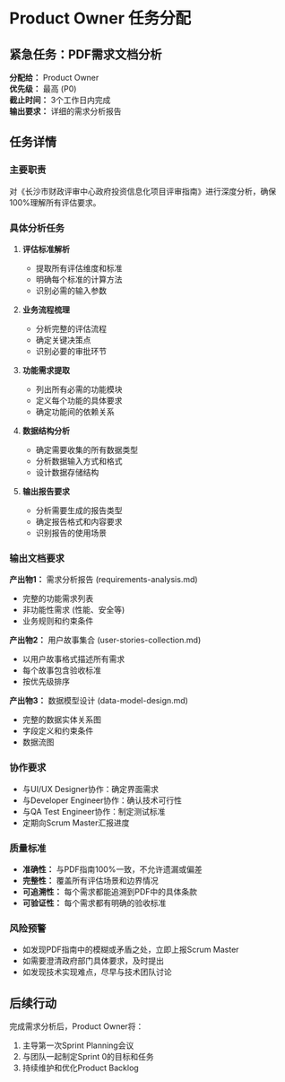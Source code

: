 # Product Owner 任务分配

## 紧急任务：PDF需求文档分析

**分配给：** Product Owner  
**优先级：** 最高 (P0)  
**截止时间：** 3个工作日内完成  
**输出要求：** 详细的需求分析报告

## 任务详情

### 主要职责
对《长沙市财政评审中心政府投资信息化项目评审指南》进行深度分析，确保100%理解所有评估要求。

### 具体分析任务
1. **评估标准解析**
   - 提取所有评估维度和标准
   - 明确每个标准的计算方法
   - 识别必需的输入参数

2. **业务流程梳理** 
   - 分析完整的评估流程
   - 确定关键决策点
   - 识别必要的审批环节

3. **功能需求提取**
   - 列出所有必需的功能模块
   - 定义每个功能的具体要求
   - 确定功能间的依赖关系

4. **数据结构分析**
   - 确定需要收集的所有数据类型
   - 分析数据输入方式和格式
   - 设计数据存储结构

5. **输出报告要求**
   - 分析需要生成的报告类型
   - 确定报告格式和内容要求
   - 识别报告的使用场景

### 输出文档要求

**产出物1：** 需求分析报告 (requirements-analysis.md)
- 完整的功能需求列表
- 非功能性需求 (性能、安全等)
- 业务规则和约束条件

**产出物2：** 用户故事集合 (user-stories-collection.md)
- 以用户故事格式描述所有需求
- 每个故事包含验收标准
- 按优先级排序

**产出物3：** 数据模型设计 (data-model-design.md) 
- 完整的数据实体关系图
- 字段定义和约束条件
- 数据流图

### 协作要求
- 与UI/UX Designer协作：确定界面需求
- 与Developer Engineer协作：确认技术可行性
- 与QA Test Engineer协作：制定测试标准
- 定期向Scrum Master汇报进度

### 质量标准
- **准确性：** 与PDF指南100%一致，不允许遗漏或偏差
- **完整性：** 覆盖所有评估场景和边界情况  
- **可追溯性：** 每个需求都能追溯到PDF中的具体条款
- **可验证性：** 每个需求都有明确的验收标准

### 风险预警
- 如发现PDF指南中的模糊或矛盾之处，立即上报Scrum Master
- 如需要澄清政府部门具体要求，及时提出
- 如发现技术实现难点，尽早与技术团队讨论

## 后续行动
完成需求分析后，Product Owner将：
1. 主导第一次Sprint Planning会议
2. 与团队一起制定Sprint 0的目标和任务
3. 持续维护和优化Product Backlog